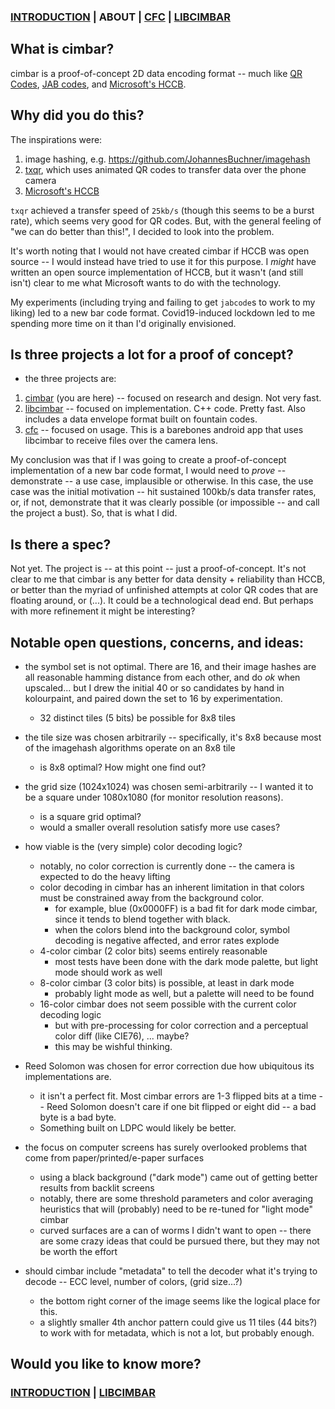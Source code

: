 ### [INTRODUCTION](https://github.com/sz3/cimbar) | ABOUT | [CFC](https://github.com/sz3/cfc) | [LIBCIMBAR](https://github.com/sz3/libcimbar)

## What is cimbar?

cimbar is a proof-of-concept 2D data encoding format -- much like [QR Codes](https://en.wikipedia.org/wiki/QR_code), [JAB codes](https://jabcode.org/), and [Microsoft's HCCB](https://en.wikipedia.org/wiki/High_Capacity_Color_Barcode).

## Why did you do this?

The inspirations were:
1. image hashing, e.g. https://github.com/JohannesBuchner/imagehash
2. [txqr](https://github.com/divan/txqr), which uses animated QR codes to transfer data over the phone camera
3. [Microsoft's HCCB](https://en.wikipedia.org/wiki/High_Capacity_Color_Barcode)

`txqr` achieved a transfer speed of `25kb/s` (though this seems to be a burst rate), which seems very good for QR codes. But, with the general feeling of "we can do better than this!", I decided to look into the problem.

It's worth noting that I would not have created cimbar if HCCB was open source -- I would instead have tried to use it for this purpose. I *might* have written an open source implementation of HCCB, but it wasn't (and still isn't) clear to me what Microsoft wants to do with the technology.

My experiments (including trying and failing to get `jabcode`s to work to my liking) led to a new bar code format. Covid19-induced lockdown led to me spending more time on it than I'd originally envisioned.

## Is three projects a lot for a proof of concept?

* the three projects are:
1. [cimbar](https://github.com/sz3/cimbar) (you are here) -- focused on research and design. Not very fast.
2. [libcimbar](https://github.com/sz3/libcimbar) -- focused on implementation. C++ code. Pretty fast. Also includes a data envelope format built on fountain codes.
3. [cfc](https://github.com/sz3/libcimbar) -- focused on usage. This is a barebones android app that uses libcimbar to receive files over the camera lens.

My conclusion was that if I was going to create a proof-of-concept implementation of a new bar code format, I would need to *prove* -- demonstrate -- a use case, implausible or otherwise. In this case, the use case was the initial motivation -- hit sustained 100kb/s data transfer rates, or, if not, demonstrate that it was clearly possible (or impossible -- and call the project a bust). So, that is what I did.

## Is there a spec?

Not yet. The project is -- at this point -- just a proof-of-concept. It's not clear to me that cimbar is any better for data density + reliability than HCCB, or better than the myriad of unfinished attempts at color QR codes that are floating around, or (...). It could be a technological dead end. But perhaps with more refinement it might be interesting?

## Notable open questions, concerns, and ideas:

* the symbol set is not optimal. There are 16, and their image hashes are all reasonable hamming distance from each other, and do *ok* when upscaled... but I drew the initial 40 or so candidates by hand in kolourpaint, and paired down the set to 16 by experimentation.
	* 32 distinct tiles (5 bits) be possible for 8x8 tiles

* the tile size was chosen arbitrarily -- specifically, it's 8x8 because most of the imagehash algorithms operate on an 8x8 tile
	* is 8x8 optimal? How might one find out?

* the grid size (1024x1024) was chosen semi-arbitrarily -- I wanted it to be a square under 1080x1080 (for monitor resolution reasons).
	* is a square grid optimal?
	* would a smaller overall resolution satisfy more use cases?

* how viable is the (very simple) color decoding logic?
	* notably, no color correction is currently done -- the camera is expected to do the heavy lifting
	* color decoding in cimbar has an inherent limitation in that colors must be constrained away from the background color.
		* for example, blue (0x0000FF) is a bad fit for dark mode cimbar, since it tends to blend together with black.
		* when the colors blend into the background color, symbol decoding is negative affected, and error rates explode
	* 4-color cimbar (2 color bits) seems entirely reasonable
		* most tests have been done with the dark mode palette, but light mode should work as well
	* 8-color cimbar (3 color bits) is possible, at least in dark mode
		* probably light mode as well, but a palette will need to be found
	* 16-color cimbar does not seem possible with the current color decoding logic
		* but with pre-processing for color correction and a perceptual color diff (like CIE76), ... maybe?
		* this may be wishful thinking.

* Reed Solomon was chosen for error correction due how ubiquitous its implementations are.
	* it isn't a perfect fit. Most cimbar errors are 1-3 flipped bits at a time -- Reed Solomon doesn't care if one bit flipped or eight did -- a bad byte is a bad byte.
	* Something built on LDPC would likely be better.

* the focus on computer screens has surely overlooked problems that come from paper/printed/e-paper surfaces
	* using a black background ("dark mode") came out of getting better results from backlit screens
	* notably, there are some threshold parameters and color averaging heuristics that will (probably) need to be re-tuned for "light mode" cimbar
	* curved surfaces are a can of worms I didn't want to open -- there are some crazy ideas that could be pursued there, but they may not be worth the effort

* should cimbar include "metadata" to tell the decoder what it's trying to decode -- ECC level, number of colors, (grid size...?)
	* the bottom right corner of the image seems like the logical place for this.
	* a slightly smaller 4th anchor pattern could give us 11 tiles (44 bits?) to work with for metadata, which is not a lot, but probably enough.


## Would you like to know more?

### [INTRODUCTION](https://github.com/sz3/cimbar) | [LIBCIMBAR](https://github.com/sz3/libcimbar)

